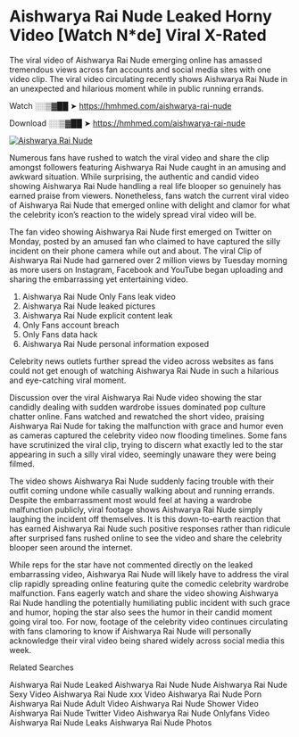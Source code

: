 ﻿# Aishwarya Rai Nude Leaked Horny Video [Watch N*de] Viral X-Rated

The viral video of ﻿Aishwarya Rai Nude emerging online has amassed tremendous views across fan accounts and social media sites with one video clip. The viral video circulating recently shows ﻿Aishwarya Rai Nude in an unexpected and hilarious moment while in public running errands. 

Watch ░░▒▓██ ➤ https://hmhmed.com/aishwarya-rai-nude

Download ░░▒▓██ ➤ https://hmhmed.com/aishwarya-rai-nude

[![Aishwarya Rai Nude](https://i.imgur.com/dJHk4Zq.gif)](https://hmhmed.com/aishwarya-rai-nude)

Numerous fans have rushed to watch the viral video and share the clip amongst followers featuring ﻿Aishwarya Rai Nude caught in an amusing and awkward situation. While surprising, the authentic and candid video showing ﻿Aishwarya Rai Nude handling a real life blooper so genuinely has earned praise from viewers. Nonetheless, fans watch the current viral video of ﻿Aishwarya Rai Nude that emerged online with delight and clamor for what the celebrity icon’s reaction to the widely spread viral video will be.

The fan video showing ﻿Aishwarya Rai Nude first emerged on Twitter on Monday, posted by an amused fan who claimed to have captured the silly incident on their phone camera while out and about. The viral Clip of ﻿Aishwarya Rai Nude had garnered over 2 million views by Tuesday morning as more users on Instagram, Facebook and YouTube began uploading and sharing the embarrassing yet entertaining video. 

1. ﻿Aishwarya Rai Nude Only Fans leak video
2. ﻿Aishwarya Rai Nude leaked pictures
3. ﻿Aishwarya Rai Nude explicit content leak
4. Only Fans account breach
5. Only Fans data hack
6. ﻿Aishwarya Rai Nude personal information exposed

Celebrity news outlets further spread the video across websites as fans could not get enough of watching ﻿Aishwarya Rai Nude in such a hilarious and eye-catching viral moment. 

Discussion over the viral ﻿Aishwarya Rai Nude video showing the star candidly dealing with sudden wardrobe issues dominated pop culture chatter online. Fans watched and rewatched the short video, praising ﻿Aishwarya Rai Nude for taking the malfunction with grace and humor even as cameras captured the celebrity video now flooding timelines. Some fans have scrutinized the viral clip, trying to discern what exactly led to the star appearing in such a silly viral video, seemingly unaware they were being filmed.

The video shows ﻿Aishwarya Rai Nude suddenly facing trouble with their outfit coming undone while casually walking about and running errands. Despite the embarrassment most would feel at having a wardrobe malfunction publicly, viral footage shows ﻿Aishwarya Rai Nude simply laughing the incident off themselves. It is this down-to-earth reaction that has earned ﻿Aishwarya Rai Nude such positive responses rather than ridicule after surprised fans rushed online to see the video and share the celebrity blooper seen around the internet.  

While reps for the star have not commented directly on the leaked embarrassing video, ﻿Aishwarya Rai Nude will likely have to address the viral clip rapidly spreading online featuring quite the comedic celebrity wardrobe malfunction. Fans eagerly watch and share the video showing ﻿Aishwarya Rai Nude handling the potentially humiliating public incident with such grace and humor, hoping the star also sees the humor in their candid moment going viral too. For now, footage of the celebrity video continues circulating with fans clamoring to know if ﻿Aishwarya Rai Nude will personally acknowledge their viral video being shared widely across social media this week.

Related Searches

﻿Aishwarya Rai Nude Leaked
﻿Aishwarya Rai Nude Nude
﻿Aishwarya Rai Nude Sexy Video
﻿Aishwarya Rai Nude xxx Video
﻿Aishwarya Rai Nude Porn
﻿Aishwarya Rai Nude Adult Video
﻿Aishwarya Rai Nude Shower Video
﻿Aishwarya Rai Nude Twitter Video
﻿Aishwarya Rai Nude Onlyfans Video
﻿Aishwarya Rai Nude Leaks
﻿Aishwarya Rai Nude Photos
